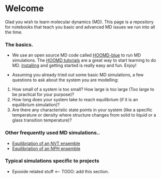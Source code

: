 # Welcome

Glad you wish to learn molecular dynamics (MD). This page is a repository for notebooks that teach you basic and advanced MD issues we run into all the time.

### The basics. ###
* We use an open source MD code called [HOOMD-blue](http://glotzerlab.engin.umich.edu/hoomd-blue/) to run MD simulations. The [HOOMD tutorials](http://nbviewer.jupyter.org/github/joaander/hoomd-examples/blob/master/index.ipynb) are a great way to start learning to do MD. [Installing](http://glotzerlab.engin.umich.edu/hoomd-blue/download.html) and getting started is really easy and fun. Enjoy!

* Assuming you already tried out some basic MD simulations, a few questions to ask about the system you are modelling:

1. How small of a system is too small? How large is too large (Too large to be practical for your purpose)?
2. How long does your system take to reach equilibrium (if it is an equilibrium simulation)?
3. Are there any characteristic state points in your system (like a specific temperature or density where structure changes from solid to liquid or a glass transition temperature)?


### Other frequently used MD simulations.. ###
* [Equilibriation of an NVT ensemble](https://nbviewer.jupyter.org/urls/bitbucket.org/cmelab/mse597-materials-modeling/raw/2d29c9743652191b70c8dab577f7d22b9b72f61e/project3/Notebook%20II.ipynb)
* [Equilibriation of an NPH ensemble](https://nbviewer.jupyter.org/urls/bitbucket.org/cmelab/mse597-materials-modeling/raw/2d29c9743652191b70c8dab577f7d22b9b72f61e/project3/Notebook%20III.ipynb)

### Typical simulations specific to projects ###
* Epoxide related stuff <-- TODO: add this section.